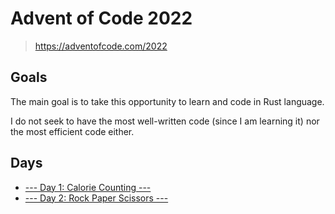 # Advent of Code 2022

> https://adventofcode.com/2022

## Goals

The main goal is to take this opportunity to learn and code in Rust language.

I do not seek to have the most well-written code (since I am learning it) nor the most efficient code either.

## Days

- [--- Day 1: Calorie Counting ---](/d01/)
- [--- Day 2: Rock Paper Scissors ---](/d02/rock_paper_scissors.md)
